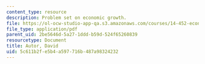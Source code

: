 ```yaml
---
content_type: resource
description: Problem set on economic growth.
file: https://ol-ocw-studio-app-qa.s3.amazonaws.com/courses/14-452-economic-growth-fall-2016/5c611b2fe5b4a597716b487a98324232_MIT14_452F16_pset2.pdf
file_type: application/pdf
parent_uid: 2be5646d-5a27-1ddd-b59d-524f65260839
resourcetype: Document
title: Autor, David
uid: 5c611b2f-e5b4-a597-716b-487a98324232
---
```

